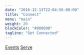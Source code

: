 ```yaml
---
date: "2016-12-13T22:04:56-08:00"
title: "Connect"
menu: "main"
weight: 20
blockColor: "#909090"
tagline: "Get Connected"
---
```


<div class="pageButtons">
  <a href="#">Events</a>
  <a href="../serve">Serve</a>
</div>

